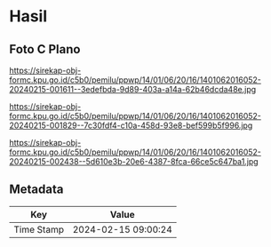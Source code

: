 # Hasil

## Foto C Plano

https://sirekap-obj-formc.kpu.go.id/c5b0/pemilu/ppwp/14/01/06/20/16/1401062016052-20240215-001611--3edefbda-9d89-403a-a14a-62b46dcda48e.jpg

https://sirekap-obj-formc.kpu.go.id/c5b0/pemilu/ppwp/14/01/06/20/16/1401062016052-20240215-001829--7c30fdf4-c10a-458d-93e8-bef599b5f996.jpg

https://sirekap-obj-formc.kpu.go.id/c5b0/pemilu/ppwp/14/01/06/20/16/1401062016052-20240215-002438--5d610e3b-20e6-4387-8fca-66ce5c647ba1.jpg


## Metadata

| Key        | Value               |
| ---------- | ------------------- |
| Time Stamp | 2024-02-15 09:00:24 |



